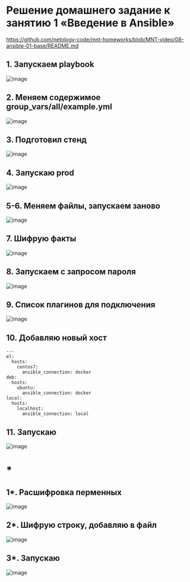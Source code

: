 # Решение домашнего задание к занятию 1 «Введение в Ansible»
https://github.com/netology-code/mnt-homeworks/blob/MNT-video/08-ansible-01-base/README.md

## 1. Запускаем playbook
![image](https://github.com/user-attachments/assets/bca2c048-9411-4d81-a556-7b508482ab0e)
## 2. Меняем содержимое group_vars/all/example.yml
![image](https://github.com/user-attachments/assets/6685fa74-b719-4a42-bc78-f40e8c12d1b1)
##  3. Подготовил стенд
![image](https://github.com/user-attachments/assets/925ae8f6-37e7-4313-9775-9aad825b5a57)
## 4. Запускаю prod
![image](https://github.com/user-attachments/assets/fbc1ab3f-b403-4efc-9656-a3516891c49a)
## 5-6. Меняем файлы, запускаем заново
![image](https://github.com/user-attachments/assets/23e2e9b7-df98-4c02-8976-e86bde64fbf2)
## 7. Шифрую факты
![image](https://github.com/user-attachments/assets/65ba4b01-b22a-48d3-af59-76ba6dc7ec0c)
## 8. Запускаем с запросом пароля
![image](https://github.com/user-attachments/assets/2316a2b6-6478-4c8d-b5d9-e933ab497945)
## 9. Список плагинов для подключения
![image](https://github.com/user-attachments/assets/463816e2-8477-4bcc-8ee4-feb0f13d5ae0)
## 10. Добавляю новый хост
```
---
el:
  hosts:
    centos7:
      ansible_connection: docker
deb:
  hosts:
    ubuntu:
      ansible_connection: docker
local:
  hosts:
    localhost:
      ansible_connection: local
```

## 11. Запускаю
![image](https://github.com/user-attachments/assets/1f5a5761-0333-4e5e-9b49-11bd56837a3a)

# *
## 1*. Расшифровка перменных
![image](https://github.com/user-attachments/assets/56c8eacd-9042-4ee5-9048-9be86d98b6f0)

## 2*. Шифрую строку, добавляю в файл
![image](https://github.com/user-attachments/assets/d12e3a94-73cd-4fb2-977b-b9dcb6608eec)

## 3*. Запускаю
![image](https://github.com/user-attachments/assets/5874f16d-5ead-49f9-b1e5-96096282c296)









   

